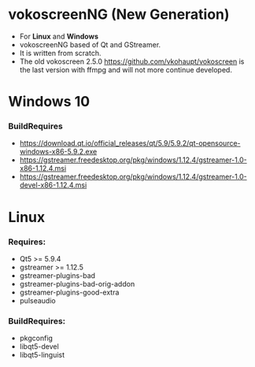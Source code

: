 # vokoscreenNG (New Generation)

* For **Linux** and **Windows**
* vokoscreenNG based of Qt and GStreamer.
* It is written from scratch.
* The old vokoscreen 2.5.0 https://github.com/vkohaupt/vokoscreen is the last version with ffmpg and will not more continue developed.

# Windows 10
### BuildRequires
* https://download.qt.io/official_releases/qt/5.9/5.9.2/qt-opensource-windows-x86-5.9.2.exe
* https://gstreamer.freedesktop.org/pkg/windows/1.12.4/gstreamer-1.0-x86-1.12.4.msi
* https://gstreamer.freedesktop.org/pkg/windows/1.12.4/gstreamer-1.0-devel-x86-1.12.4.msi

# Linux
### Requires:
* Qt5 >= 5.9.4
* gstreamer >= 1.12.5
* gstreamer-plugins-bad
* gstreamer-plugins-bad-orig-addon
* gstreamer-plugins-good-extra
* pulseaudio

### BuildRequires:
* pkgconfig
* libqt5-devel
* libqt5-linguist
